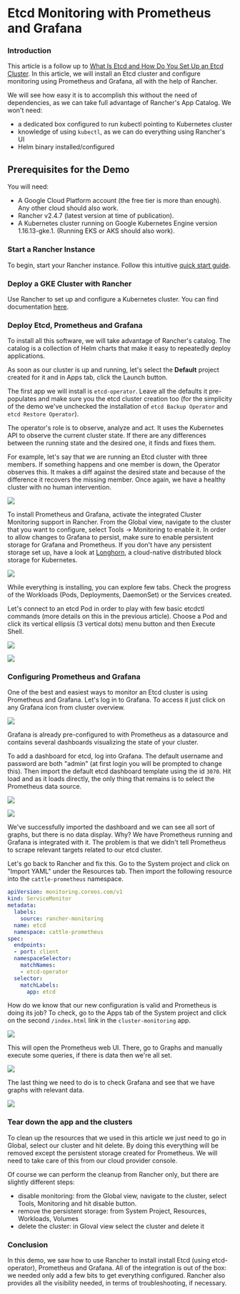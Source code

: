 # Etcd Monitoring with Prometheus and Grafana 
### Introduction

This article is a follow up to [What Is Etcd and How Do You Set Up an Etcd Cluster](https://rancher.com/blog/2019/2019-01-29-what-is-etcd/). In this article, we will install an Etcd cluster and configure monitoring using Prometheus and Grafana, all with the help of Rancher.

We will see how easy it is to accomplish this without the need of dependencies, as we can take full advantage of Rancher's App Catalog.
We won't need:
- a dedicated box configured to run kubectl pointing to Kubernetes cluster
- knowledge of using `kubectl`,  as we can do everything using Rancher's UI
- Helm binary installed/configured 

## Prerequisites for the Demo
You will need:
- A Google Cloud Platform account (the free tier is more than enough). Any other cloud should also work.
- Rancher v2.4.7 (latest version at time of publication).
- A Kubernetes cluster running on Google Kubernetes Engine version 1.16.13-gke.1. (Running EKS or AKS should also work).

### Start a Rancher Instance

To begin, start your Rancher instance. Follow this intuitive [quick start guide](https://rancher.com/quick-start/).

### Deploy a GKE Cluster with Rancher

Use Rancher to set up and configure a Kubernetes cluster. You can find documentation [here](https://rancher.com/docs/rancher/v2.x/en/cluster-provisioning/).

### Deploy Etcd, Prometheus and Grafana

To install all this software, we will take advantage of Rancher's catalog. The catalog is a collection of Helm charts that make it easy to repeatedly deploy applications.

As soon as our cluster is up and running, let's select the **Default** project created for it and in Apps tab, click the Launch button.

The first app we will install is `etcd-operator`. Leave all the defaults it pre-populates and make sure you the etcd cluster creation too (for the simplicity of the demo we've unchecked the installation of `etcd Backup Operator` and `etcd Restore Operator`).

The operator's role is to observe, analyze and act. It uses the Kubernetes API to observe the current cluster state. If there are any differences between the running state and the desired one, it finds and fixes them.

For example, let's say that we are running an Etcd cluster with three members. If something happens and one member is down, the Operator observes this. It makes a diff <!--- is diff supposed to be in code font? --> against the desired state and because of the difference it recovers the missing member. Once again, we have a healthy cluster with no human intervention.

![](images/upload_4e98f3ba1d86779a83e2f89929483df7.png)

To install Prometheus and Grafana, activate the integrated Cluster Monitoring support in Rancher. From the Global view, navigate to the cluster that you want to configure, select Tools -> Monitoring to enable it. In order to allow changes to Grafana to persist, make sure to enable persistent storage for Grafana and Prometheus. If you don't have any persistent storage set up, have a look at [Longhorn](https://longhorn.io/), a cloud-native distributed block storage for Kubernetes.

![](images/upload_620eccc0cfc86951140a87d22bd927fe.png)

While everything is installing, you can explore few tabs. Check the progress of the Workloads (Pods, Deployments, DaemonSet) or the Services created.

Let's connect to an etcd Pod in order to play with few basic etcdctl commands (more details on this in the previous article). Choose a Pod and click its vertical ellipsis (3 vertical dots) menu button and then Execute Shell.

![](images/upload_c578e792105ab7c70c67ab7fccfbf891.png)

![](images/upload_c479e4a06bd62ed1c573d141942bc1e6.png)

### Configuring Prometheus and Grafana

One of the best and easiest ways to monitor an Etcd cluster is using Prometheus and Grafana. 
Let's log in to Grafana. To access it just click on any Grafana icon from cluster overview.

![](images/upload_f34a4cf7e026a8419247085cc9b750af.png)

Grafana is already pre-configured to with Prometheus as a datasource and contains several dashboards visualizing the state of your cluster.

To add a dashboard for etcd, log into Grafana. The default username and password are both "admin" (at first login you will be prompted to change this).
Then import the default etcd dashboard template using the id `3070`. Hit load and as it loads directly, the only thing that remains is to select the Prometheus data source.

![](images/upload_7c79d76e364ad46cefca881548192269.png)

![](images/upload_10f318e0fefcb69bcb9fc2b6ab10fb2e.png)

We've successfully imported the dashboard and we can see all sort of graphs, but there is no data display. Why? We have Prometheus running and Grafana is integrated with it. The problem is that we didn't tell Prometheus to scrape relevant targets related to our etcd cluster.

Let's go back to Rancher and fix this. Go to the System project and click on "Import YAML" under the Resources tab. Then import the following resource into the `cattle-prometheus` namespace.

```yaml
apiVersion: monitoring.coreos.com/v1
kind: ServiceMonitor
metadata:
  labels:
    source: rancher-monitoring
  name: etcd
  namespace: cattle-prometheus
spec:
  endpoints:
  - port: client
  namespaceSelector:
    matchNames:
    - etcd-operator
  selector:
    matchLabels:
      app: etcd
```

How do we know that our new configuration is valid and Prometheus is doing its job? To check, go to the Apps tab of the System project and click on the second `/index.html` link in the `cluster-monitoring` app. 

![](images/upload_e41716b71c5fa883f0c15839473adda1.png)

This will open the Prometheus web UI. There, go to Graphs and manually execute some queries, if there is data then we're all set.

![](images/upload_ca9d1be7454e239825913b4d77c44723.png)

The last thing we need to do is to check Grafana and see that we have graphs with relevant data.

![](images/upload_1eba42cc0e85d34f053135b60b962621.png)

### Tear down the app and the clusters

To clean up the resources that we used in this article we just need to go in Global, select our cluster and hit delete.
By doing this everything will be removed except the persistent storage created for Prometheus. We will need to take care of this from our cloud provider console.

Of course we can perform the cleanup from Rancher only, but there are slightly different steps:
- disable monitoring: from the Global view, navigate to the cluster, select Tools, Monitoring and hit disable button.
- remove the persistent storage: from System Project, Resources, Workloads, Volumes
- delete the cluster: in Gloval view select the cluster and delete it

### Conclusion

In this demo, we saw how to use Rancher to install install Etcd (using etcd-operator), Prometheus and Grafana. All of the integration is out of the box:  we needed only add a few bits to get everything configured. Rancher also provides all the visibility needed, in terms of troubleshooting, if necessary.
 
